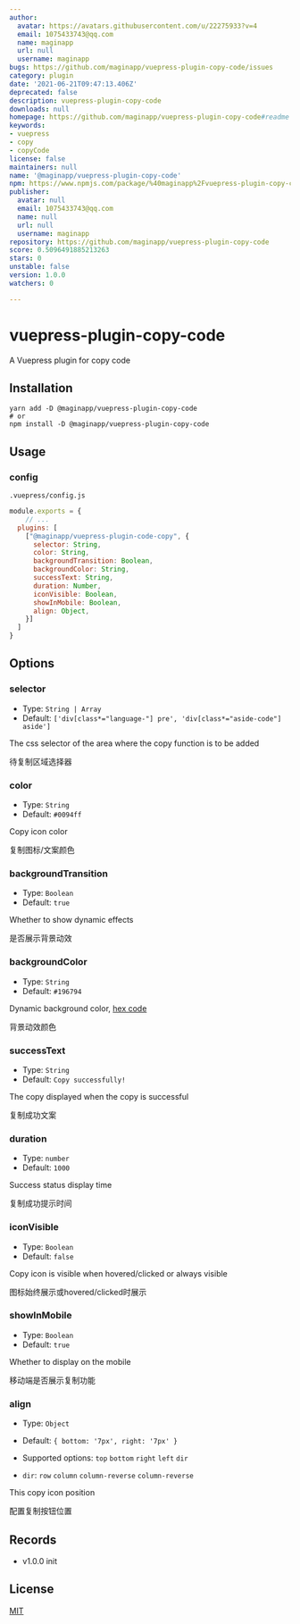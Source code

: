 ```yaml
---
author:
  avatar: https://avatars.githubusercontent.com/u/22275933?v=4
  email: 1075433743@qq.com
  name: maginapp
  url: null
  username: maginapp
bugs: https://github.com/maginapp/vuepress-plugin-copy-code/issues
category: plugin
date: '2021-06-21T09:47:13.406Z'
deprecated: false
description: vuepress-plugin-copy-code
downloads: null
homepage: https://github.com/maginapp/vuepress-plugin-copy-code#readme
keywords:
- vuepress
- copy
- copyCode
license: false
maintainers: null
name: '@maginapp/vuepress-plugin-copy-code'
npm: https://www.npmjs.com/package/%40maginapp%2Fvuepress-plugin-copy-code
publisher:
  avatar: null
  email: 1075433743@qq.com
  name: null
  url: null
  username: maginapp
repository: https://github.com/maginapp/vuepress-plugin-copy-code
score: 0.5096491885213263
stars: 0
unstable: false
version: 1.0.0
watchers: 0

---
```


# vuepress-plugin-copy-code

A Vuepress plugin for copy code

## Installation

```shell
yarn add -D @maginapp/vuepress-plugin-copy-code
# or
npm install -D @maginapp/vuepress-plugin-copy-code
```

## Usage

### config

`.vuepress/config.js`

```js
module.exports = {
    // ...
  plugins: [
    ["@maginapp/vuepress-plugin-code-copy", {
      selector: String,
      color: String,
      backgroundTransition: Boolean,
      backgroundColor: String,
      successText: String,
      duration: Number,
      iconVisible: Boolean,
      showInMobile: Boolean,
      align: Object,
    }]
  ]
}
```

## Options

### selector

*  Type: `String | Array`
*  Default: `['div[class*="language-"] pre', 'div[class*="aside-code"] aside']`

The css selector of the area where the copy function is to be added

待复制区域选择器

### color

*  Type: `String`
*  Default: `#0094ff`

Copy icon color

复制图标/文案颜色

### backgroundTransition

*  Type: `Boolean`
*  Default: `true`

Whether to show dynamic effects

是否展示背景动效

### backgroundColor

*  Type: `String`
*  Default: `#196794`

Dynamic background color, [hex code](https://htmlcolorcodes.com/)

背景动效颜色

### successText

*  Type: `String`
*  Default: `Copy successfully!`

The copy displayed when the copy is successful

复制成功文案

### duration

*  Type: `number`
*  Default: `1000`

Success status display time

复制成功提示时间

### iconVisible

*  Type: `Boolean`
*  Default: `false`

Copy icon is visible when hovered/clicked or always visible

图标始终展示或hovered/clicked时展示

### showInMobile

*  Type: `Boolean`
*  Default: `true`

Whether to display on the mobile

移动端是否展示复制功能

### align

*  Type: `Object`
*  Default: `{ bottom: '7px', right: '7px' }`
*  Supported options: `top` `bottom` `right` `left` `dir`

  * `dir`: `row` `column` `column-reverse` `column-reverse`

This copy icon position

配置复制按钮位置

## Records

* v1.0.0 init

## License

[MIT](https://github.com/maginapp/vuepress-plugin-copy-code)
